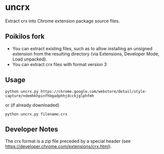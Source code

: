 # uncrx
Extract crx into Chrome extension package source files.

## Poikilos fork
* You can extract existing files, such as to allow
  installing an unsigned extension from the resulting directory
  (via Extensions, Developer Mode, Load unpacked).
* You can extract crx files with format version 3

## Usage

```
python uncrx.py https://chrome.google.com/webstore/detail/style-capture/ndemhkhpinfhbgadphhjdcckjglphfmh
```
or
(if already downloaded)
```
python uncrx.py filename.crx
```

## Developer Notes
The crx format is a zip file preceded by a special header (see
<https://developer.chrome.com/extensions/crx.html>).
